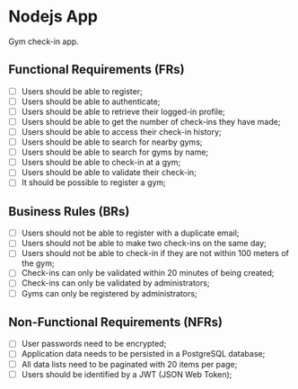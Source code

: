 # Nodejs App

Gym check-in app.

## Functional Requirements (FRs)

- [ ] Users should be able to register;
- [ ] Users should be able to authenticate;
- [ ] Users should be able to retrieve their logged-in profile;
- [ ] Users should be able to get the number of check-ins they have made;
- [ ] Users should be able to access their check-in history;
- [ ] Users should be able to search for nearby gyms;
- [ ] Users should be able to search for gyms by name;
- [ ] Users should be able to check-in at a gym;
- [ ] Users should be able to validate their check-in;
- [ ] It should be possible to register a gym;

## Business Rules (BRs)

- [ ] Users should not be able to register with a duplicate email;
- [ ] Users should not be able to make two check-ins on the same day;
- [ ] Users should not be able to check-in if they are not within 100 meters of the gym;
- [ ] Check-ins can only be validated within 20 minutes of being created;
- [ ] Check-ins can only be validated by administrators;
- [ ] Gyms can only be registered by administrators;

## Non-Functional Requirements (NFRs)

- [ ] User passwords need to be encrypted;
- [ ] Application data needs to be persisted in a PostgreSQL database;
- [ ] All data lists need to be paginated with 20 items per page;
- [ ] Users should be identified by a JWT (JSON Web Token);
